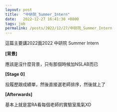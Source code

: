 ```yaml
---
layout: post
title:  "中研院_Summer_Intern"
date:   2022-12-27 16:41:30 +0800
tags: job
permalink: /posts/2022/12/27/中研院_Summer_Intern
---
```








這篇主要講2022面2022 中研院 Summer Intern

**[背景]**

應該是沒什麼背景，只有那個時候加NSLAB而已

**[Stage 0]**

投履歷跟成績單，然後直接選老師排序，然後就上了



**[Afterwards]**

基本上就是當RA看每個老師的實驗室風氣XD
